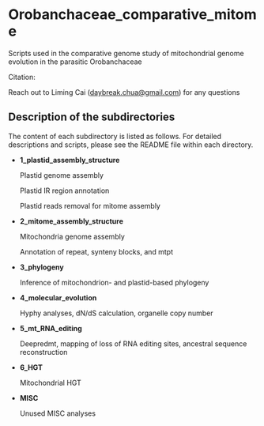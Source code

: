 # Orobanchaceae_comparative_mitome
Scripts used in the comparative genome study of mitochondrial genome evolution in the parasitic Orobanchaceae

Citation:

Reach out to Liming Cai (daybreak.chua@gmail.com) for any questions

Description of the subdirectories
----------------------
The content of each subdirectory is listed as follows. For detailed descriptions and scripts, please see the README file within each directory.

- **1_plastid_assembly_structure**
  
  Plastid genome assembly

  Plastid IR region annotation
  
  Plastid reads removal for mitome assembly
- **2_mitome_assembly_structure**

  Mitochondria genome assembly

  Annotation of repeat, synteny blocks, and mtpt

- **3_phylogeny**

  Inference of mitochondrion- and plastid-based phylogeny

- **4_molecular_evolution**

  Hyphy analyses, dN/dS calculation, organelle copy number
- **5_mt_RNA_editing**

  Deepredmt, mapping of loss of RNA editing sites, ancestral sequence reconstruction
- **6_HGT**

  Mitochondrial HGT
- **MISC**

  Unused MISC analyses

